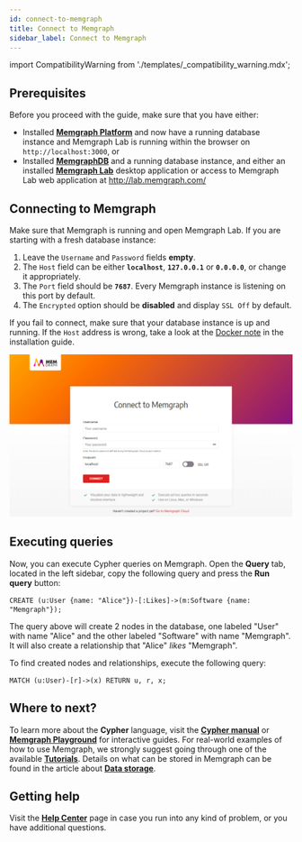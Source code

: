```yaml
---
id: connect-to-memgraph
title: Connect to Memgraph
sidebar_label: Connect to Memgraph
---
```


import CompatibilityWarning from './templates/_compatibility_warning.mdx';

## Prerequisites

Before you proceed with the guide, make sure that you have either:

- Installed [**Memgraph Platform**](/memgraph/installation) and now have a
  running database instance and Memgraph Lab is running within the browser on
  `http://localhost:3000`, or
- Installed [**MemgraphDB**](/memgraph/installation) and a running database
  instance, and either an installed [**Memgraph
  Lab**](/memgraph-lab/installation) desktop application or access to Memgraph
  Lab web application at http://lab.memgraph.com/

## Connecting to Memgraph

Make sure that Memgraph is running and open Memgraph Lab. If you are starting
with a fresh database instance:

1. Leave the `Username` and `Password` fields **empty**.
2. The `Host` field can be either **`localhost`**, **`127.0.0.1`** or
   **`0.0.0.0`**, or change it appropriately. 
3. The `Port` field should be **`7687`**. Every Memgraph instance is listening
   on this port by default.
4. The `Encrypted` option should be **disabled** and display `SSL Off` by
   default.

If you fail to connect, make sure that your database instance is up and running.
If the `Host` address is wrong, take a look at the [Docker
note](/memgraph/how-to-work-with-docker#docker-container-ip-address) in the
installation guide.

![Memgraph Lab](./data/getting-started/memgraph-lab-login.png)

## Executing queries

Now, you can execute Cypher queries on Memgraph. Open the **Query** tab, located
in the left sidebar, copy the following query and press the **Run query**
button:

```cypher
CREATE (u:User {name: "Alice"})-[:Likes]->(m:Software {name: "Memgraph"});
```

The query above will create 2 nodes in the database, one labeled "User" with
name "Alice" and the other labeled "Software" with name "Memgraph". It will also
create a relationship that "Alice" _likes_ "Memgraph".

To find created nodes and relationships, execute the following query:

```cypher
MATCH (u:User)-[r]->(x) RETURN u, r, x;
```

## Where to next?

To learn more about the **Cypher** language, visit the **[Cypher
manual](/cypher-manual)** or **[Memgraph
Playground](https://playground.memgraph.com/)** for interactive guides. For
real-world examples of how to use Memgraph, we strongly suggest going through
one of the available **[Tutorials](/memgraph/tutorials)**. Details on what can
be stored in Memgraph can be found in the article about **[Data
storage](/memgraph/concepts/storage)**.

## Getting help

Visit the **[Help Center](/help-center)** page in case you run into any kind of
problem, or you have additional questions.
